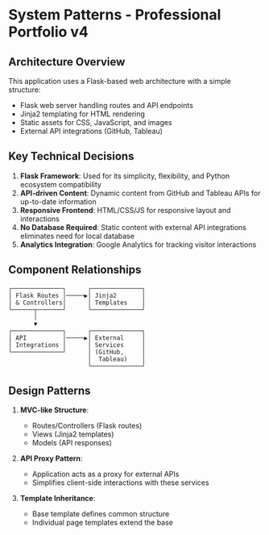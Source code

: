 # System Patterns - Professional Portfolio v4

## Architecture Overview
This application uses a Flask-based web architecture with a simple structure:
- Flask web server handling routes and API endpoints
- Jinja2 templating for HTML rendering
- Static assets for CSS, JavaScript, and images
- External API integrations (GitHub, Tableau)

## Key Technical Decisions
1. **Flask Framework**: Used for its simplicity, flexibility, and Python ecosystem compatibility
2. **API-driven Content**: Dynamic content from GitHub and Tableau APIs for up-to-date information
3. **Responsive Frontend**: HTML/CSS/JS for responsive layout and interactions
4. **No Database Required**: Static content with external API integrations eliminates need for local database
5. **Analytics Integration**: Google Analytics for tracking visitor interactions

## Component Relationships
```
┌──────────────┐      ┌──────────────┐
│ Flask Routes │─────▶│ Jinja2       │
│ & Controllers│      │ Templates    │
└──────┬───────┘      └──────────────┘
       │
       ▼
┌──────────────┐      ┌──────────────┐
│ API          │─────▶│ External     │
│ Integrations │      │ Services     │
└──────────────┘      │ (GitHub,     │
                      │  Tableau)    │
                      └──────────────┘
```

## Design Patterns
1. **MVC-like Structure**: 
   - Routes/Controllers (Flask routes)
   - Views (Jinja2 templates)
   - Models (API responses)

2. **API Proxy Pattern**:
   - Application acts as a proxy for external APIs
   - Simplifies client-side interactions with these services

3. **Template Inheritance**:
   - Base template defines common structure
   - Individual page templates extend the base 